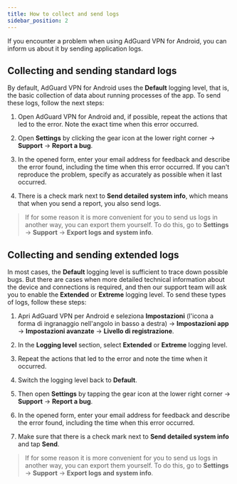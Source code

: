 ```yaml
---
title: How to collect and send logs
sidebar_position: 2
---
```


If you encounter a problem when using AdGuard VPN for Android, you can inform us about it by sending application logs.

## Collecting and sending standard logs

By default, AdGuard VPN for Android uses the **Default** logging level, that is, the basic collection of data about running processes of the app. To send these logs, follow the next steps:

1. Open AdGuard VPN for Android and, if possible, repeat the actions that led to the error. Note the exact time when this error occurred.

2. Open **Settings** by clicking the gear icon at the lower right corner → **Support** → **Report a bug**.

3. In the opened form, enter your email address for feedback and describe the error found, including the time when this error occurred. If you can't reproduce the problem, specify as accurately as possible when it last occurred.

4. There is a check mark next to **Send detailed system info**, which means that when you send a report, you also send logs.
> If for some reason it is more convenient for you to send us logs in another way, you can export them yourself. To do this, go to **Settings** → **Support** → **Export logs and system info**.

## Collecting and sending extended logs

In most cases, the **Default** logging level is sufficient to trace down possible bugs. But there are cases when more detailed technical information about the device and connections is required, and then our support team will ask you to enable the **Extended** or **Extreme** logging level. To send these types of logs, follow these steps:

1. Apri AdGuard VPN per Android e seleziona **Impostazioni** (l'icona a forma di ingranaggio nell'angolo in basso a destra) → **Impostazioni app** → **Impostazioni avanzate** → **Livello di registrazione**.

2. In the **Logging level** section, select **Extended** or **Extreme** logging level.

3. Repeat the actions that led to the error and note the time when it occurred.

4. Switch the logging level back to **Default**.

5. Then open **Settings** by tapping the gear icon at the lower right corner → **Support** → **Report a bug**.

6. In the opened form, enter your email address for feedback and describe the error found, including the time when this error occurred.

7. Make sure that there is a check mark next to **Send detailed system info** and tap **Send**.
> If for some reason it is more convenient for you to send us logs in another way, you can export them yourself. To do this, go to **Settings** → **Support** → **Export logs and system info**.

